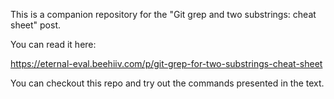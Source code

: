 This is a companion repository for the "Git grep and two substrings: cheat sheet" post.

You can read it here:

https://eternal-eval.beehiiv.com/p/git-grep-for-two-substrings-cheat-sheet

You can checkout this repo and try out the commands presented in the text.
